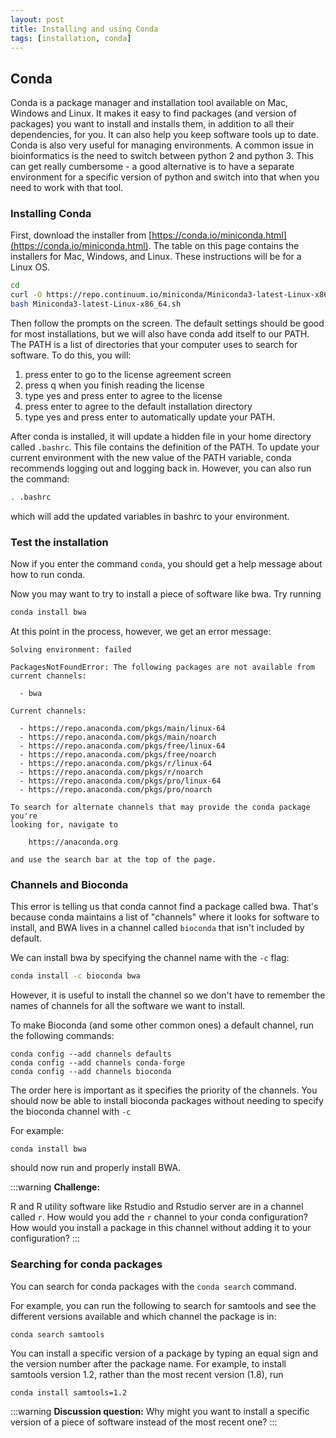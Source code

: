 ```yaml
---
layout: post
title: Installing and using Conda
tags: [installation, conda]
---
```


## Conda
Conda is a package manager and installation tool available on Mac, Windows and Linux. It makes it easy to find packages (and version of packages) you want to install and installs them, in addition to all their dependencies, for you. It can also help you keep software tools up to date. Conda is also very useful for managing environments. A common issue in bioinformatics is the need to switch between python 2 and python 3. This can get really cumbersome - a good alternative is to have a separate environment for a specific version of python and switch into that when you need to work with that tool. 

### Installing Conda
First, download the installer from [https://conda.io/miniconda.html](https://conda.io/miniconda.html). The table on this page contains the installers for Mac, Windows, and Linux. These instructions will be for a Linux OS.
```bash
cd
curl -O https://repo.continuum.io/miniconda/Miniconda3-latest-Linux-x86_64.sh
bash Miniconda3-latest-Linux-x86_64.sh
```

Then follow the prompts on the screen. The default settings should be good for most installations, but we will also have conda add itself to our PATH. The PATH is a list of directories that your computer uses to search for software. To do this, you will: 
1. press enter to go to the license agreement screen
2. press q when you finish reading the license
3. type yes and press enter to agree to the license
4. press enter to agree to the default installation directory
5. type yes and press enter to automatically update your PATH.

After conda is installed, it will update a hidden file in your home directory called `.bashrc`. This file contains the definition of the PATH. To update your current environment with the new value of the PATH variable, conda recommends logging out and logging back in. However, you can also run the command:

```bash
. .bashrc
```

which will add the updated variables in bashrc to your environment.

### Test the installation

Now if you enter the command `conda`, you should get a help message about how to run conda.

Now you may want to try to install a piece of software like bwa. Try running
```bash
conda install bwa
```

At this point in the process, however, we get an error message:
```
Solving environment: failed

PackagesNotFoundError: The following packages are not available from current channels:

  - bwa

Current channels:

  - https://repo.anaconda.com/pkgs/main/linux-64
  - https://repo.anaconda.com/pkgs/main/noarch
  - https://repo.anaconda.com/pkgs/free/linux-64
  - https://repo.anaconda.com/pkgs/free/noarch
  - https://repo.anaconda.com/pkgs/r/linux-64
  - https://repo.anaconda.com/pkgs/r/noarch
  - https://repo.anaconda.com/pkgs/pro/linux-64
  - https://repo.anaconda.com/pkgs/pro/noarch

To search for alternate channels that may provide the conda package you're
looking for, navigate to

    https://anaconda.org

and use the search bar at the top of the page.

```

### Channels and Bioconda

This error is telling us that conda cannot find a package called bwa. That's because conda maintains a list of "channels" where it looks for software to install, and BWA lives in a channel called `bioconda` that isn't included by default.

We can install bwa by specifying the channel name with the `-c` flag:
```bash
conda install -c bioconda bwa
```

However, it is useful to install the channel so we don't have to remember the names of channels for all the software we want to install.

To make Bioconda (and some other common ones) a default channel, run the following commands:
```
conda config --add channels defaults
conda config --add channels conda-forge
conda config --add channels bioconda
```

The order here is important as it specifies the priority of the channels. You should now be able to install bioconda packages without needing to specify the bioconda channel with `-c`

For example:
```
conda install bwa
```
should now run and properly install BWA.

:::warning
**Challenge:**

R and R utility software like Rstudio and Rstudio server are in a channel called `r`. How would you add the `r` channel to your conda configuration? How would you install a package in this channel without adding it to your configuration? 
:::

### Searching for conda packages

You can search for conda packages with the `conda search` command.

For example, you can run the following to search for samtools and see the different versions available and which channel the package is in:
```
conda search samtools
```

You can install a specific version of a package by typing an equal sign and the version number after the package name. For example, to install samtools version 1.2, rather than the most recent version (1.8), run
```
conda install samtools=1.2
```

:::warning
**Discussion question:**
Why might you want to install a specific version of a piece of software instead of the most recent one?
:::

